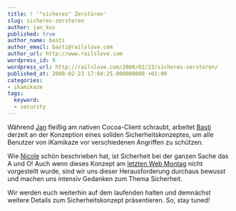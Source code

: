 ```yaml
---
title: ! '"sicheres" Zerstören'
slug: sicheres-zerstoren
author: jan_kus
published: true
author_name: basti
author_email: basti@railslove.com
author_url: http://www.railslove.com
wordpress_id: 9
wordpress_url: http://railslove.com/2008/02/23/sicheres-zerstoren/
published_at: 2008-02-23 17:04:25.000000000 +01:00
categories:
- ikamikaze
tags:
  keyword:
  - security
---
```

Während <a href="http://www.jankus.org">Jan</a> fleißig am nativen Cocoa-Client schraubt, arbeitet <a href="http://deltaray.de">Basti</a> derzeit an der Konzeption eines soliden Sicherheitskonzeptes, um alle Benutzer von iKamikaze vor verschiedenen Angriffen zu schützen.

Wie <a href="http://www.antischokke.de/2008/02/13/webmontag-da-geht-doch-was/sicher" title="Webmontag, da geht doch was">Nicole</a> schön beschrieben hat, ist Sicherheit bei der ganzen Sache das A und O! Auch wenn dieses Konzept am <a href="http://www.webmontag.de/doku.php?id=koeln_13" title="Kölner Web Montag">letzten Web Montag</a> nicht vorgestellt wurde, sind wir uns dieser Herausforderung durchaus bewusst und machen uns intensiv Gedanken zum Thema Sicherheit.

Wir werden euch weiterhin auf dem laufenden halten und demnächst weitere Details zum Sicherheitskonzept präsentieren. So, stay tuned!
